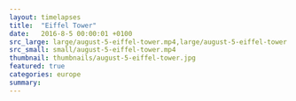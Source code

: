 ```yaml
---
layout: timelapses
title:  "Eiffel Tower"
date:   2016-8-5 00:00:01 +0100
src_large: large/august-5-eiffel-tower.mp4,large/august-5-eiffel-tower.webm
src_small: small/august-5-eiffel-tower.mp4
thumbnail: thumbnails/august-5-eiffel-tower.jpg
featured: true
categories: europe
summary:
---
```

